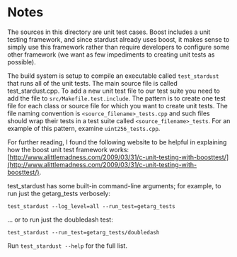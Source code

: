 # Notes
The sources in this directory are unit test cases.  Boost includes a
unit testing framework, and since stardust already uses boost, it makes
sense to simply use this framework rather than require developers to
configure some other framework (we want as few impediments to creating
unit tests as possible).

The build system is setup to compile an executable called `test_stardust`
that runs all of the unit tests.  The main source file is called
test_stardust.cpp. To add a new unit test file to our test suite you need 
to add the file to `src/Makefile.test.include`. The pattern is to create 
one test file for each class or source file for which you want to create 
unit tests.  The file naming convention is `<source_filename>_tests.cpp` 
and such files should wrap their tests in a test suite 
called `<source_filename>_tests`. For an example of this pattern, 
examine `uint256_tests.cpp`.

For further reading, I found the following website to be helpful in
explaining how the boost unit test framework works:
[http://www.alittlemadness.com/2009/03/31/c-unit-testing-with-boosttest/](http://www.alittlemadness.com/2009/03/31/c-unit-testing-with-boosttest/).

test_stardust has some built-in command-line arguments; for
example, to run just the getarg_tests verbosely:

    test_stardust --log_level=all --run_test=getarg_tests

... or to run just the doubledash test:

    test_stardust --run_test=getarg_tests/doubledash

Run `test_stardust --help` for the full list.

